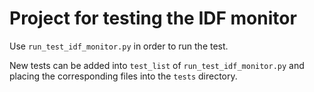 # Project for testing the IDF monitor

Use `run_test_idf_monitor.py` in order to run the test.

New tests can be added into `test_list` of `run_test_idf_monitor.py` and placing the corresponding files into the
`tests` directory.
